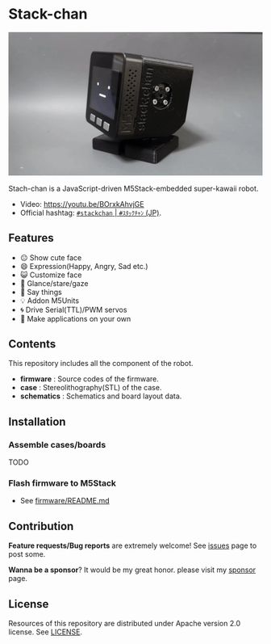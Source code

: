 # Stack-chan

![stachchan](./docs/images/stackchan.gif)

Stach-chan is a JavaScript-driven M5Stack-embedded super-kawaii robot.

* Video: https://youtu.be/BOrxkAhvjGE
* Official hashtag: [`#stackchan` | `#ｽﾀｯｸﾁｬﾝ` (JP)](https://twitter.com/search?q=%23stackchan%20OR%20%23%EF%BD%BD%EF%BE%80%EF%BD%AF%EF%BD%B8%EF%BE%81%EF%BD%AC%EF%BE%9D).

## Features

* :neutral_face:     Show cute face
* :smile:            Expression(Happy, Angry, Sad etc.)
* :smiley_cat:       Customize face
* :eyes:             Glance/stare/gaze
* :speech_balloon:   Say things
* :bulb:             Addon M5Units
* :cyclone:          Drive Serial(TTL)/PWM servos
* :game_die:         Make applications on your own

## Contents

This repository includes all the component of the robot.

* __firmware__ : Source codes of the firmware.
* __case__ : Stereolithography(STL) of the case.
* __schematics__ : Schematics and board layout data.

## Installation

### Assemble cases/boards

TODO

### Flash firmware to M5Stack

* See [firmware/README.md](./firmware/README.md)

## Contribution

__Feature requests/Bug reports__ are extremely welcome! See [issues](https://github.com/meganetaaan/stack-chan/issues) page to post some.

__Wanna be a sponsor__? It would be my great honor. please visit my [sponsor](https://github.com/sponsors/meganetaaan/) page.

## License

Resources of this repository are distributed under Apache version 2.0 license.
See [LICENSE](./LICENSE).
